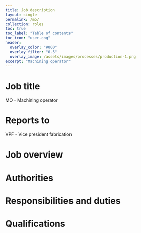 ```yaml
---
title: Job description
layout: single
permalink: /mo/
collection: roles
toc: true
toc_label: "Table of contents"
toc_icon: "user-cog"
header:
  overlay_color: "#000"
  overlay_filter: "0.5"
  overlay_image: /assets/images/processes/production-1.png
excerpt: "Machining operator"
---
```

# Job title
MO - Machining operator

# Reports to
VPF - Vice president fabrication

# Job overview

# Authorities

# Responsibilities and duties

# Qualifications
